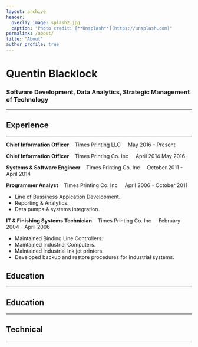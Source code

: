 ```yaml
---
layout: archive
header: 
  overlay_image: splash2.jpg
  caption: "Photo credit: [**Unsplash**](https://unsplash.com)"
permalink: /about/
title: "About"
author_profile: true
---
```


# Quentin Blacklock

### Software Development, Data Analytics, Strategic Management of Technology
_____

## Experience
_____

**Chief Information Officer** &nbsp;&nbsp;&nbsp;Times Printing LLC &nbsp;&nbsp;&nbsp; May 2016 - Present

**Chief Information Officer** &nbsp;&nbsp;&nbsp;Times Printing Co. Inc &nbsp;&nbsp;&nbsp; April 2014 May 2016 

**Systems & Software Engineer** &nbsp;&nbsp;&nbsp;Times Printing Co. Inc &nbsp;&nbsp;&nbsp; October 2011 - April 2014


**Programmer Analyst** &nbsp;&nbsp;&nbsp;Times Printing Co. Inc &nbsp;&nbsp;&nbsp; April 2006 - October 2011

- Line of Bussiness Appication Development.
- Reporting & Analytics.
- Data pumps & systems integration.

**IT & Finishing Systems Technician** &nbsp;&nbsp;&nbsp;Times Printing Co. Inc &nbsp;&nbsp;&nbsp; February 2004 - April 2006

- Maintained Binding Line Controllers.
- Maintained Industrial Computers.
- Maintained Industrial Ink jet printers.
- Developed backup and restore procedures for industrial systems.

## Education
_____

## Education
_____


## Technical
_____


